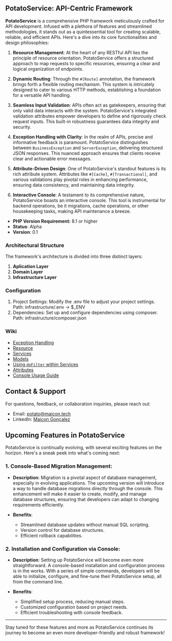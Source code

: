
## PotatoService: API-Centric Framework

**PotatoService** is a comprehensive PHP framework meticulously crafted for API development. Infused with a plethora of features and streamlined methodologies, it stands out as a quintessential tool for creating scalable, reliable, and efficient APIs. Here's a dive into its core functionalities and design philosophies:

1.  **Resource Management**: At the heart of any RESTful API lies the principle of resource orientation. PotatoService offers a structured approach to map requests to specific resources, ensuring a clear and logical organization of endpoints.
    
2.  **Dynamic Routing**: Through the `#[Route]` annotation, the framework brings forth a flexible routing mechanism. This system is intricately designed to cater to various HTTP methods, establishing a foundation for a versatile API handling.
    
3.  **Seamless Input Validation**: APIs often act as gatekeepers, ensuring that only valid data interacts with the system. PotatoService's integrated validation attributes empower developers to define and rigorously check request inputs. This built-in robustness guarantees data integrity and security.
    
4.  **Exception Handling with Clarity**: In the realm of APIs, precise and informative feedback is paramount. PotatoService distinguishes between `BusinessException` and `ServerException`, delivering structured JSON responses. This nuanced approach ensures that clients receive clear and actionable error messages.
    
5.  **Attribute-Driven Design**: One of PotatoService's standout features is its rich attribute system. Attributes like `#[Cache]`, `#[Transactional]`, and various validations play pivotal roles in enhancing performance, ensuring data consistency, and maintaining data integrity.
    
6.  **Interactive Console**: A testament to its comprehensive nature, PotatoService boasts an interactive console. This tool is instrumental for backend operations, be it migrations, cache operations, or other housekeeping tasks, making API maintenance a breeze.


* **PHP Version Requirement:** 8.1 or higher
* **Status**: Alpha
* **Version**: 0.1

### Architectural Structure
The framework's architecture is divided into three distinct layers:

1. **Aplication Layer**
2. **Domain Layer**
3. **Infrastructure Layer**

### Configuration
1. Project Settings: Modify the .env file to adjust your project settings. Path: infrastructure/.env -> $_ENV
2. Dependencies: Set up and configure dependencies using composer. Path: infrastructure/composer.json

### Wiki
* [Exception Handling](https://github.com/Dellacurtais/PotatoService/wiki/Exception-Handling)
* [Resource](https://github.com/Dellacurtais/PotatoService/wiki/Resource-Management)
* [Services](https://github.com/Dellacurtais/PotatoService/wiki/Services)
* [Models](https://github.com/Dellacurtais/PotatoService/wiki/Models)
* [Using `doFilter` within Services](https://github.com/Dellacurtais/PotatoService/wiki/Using-%60doFilter%60-within-Services)
* [Attributes](https://github.com/Dellacurtais/PotatoService/wiki/Attributes)
* [Console Usage Guide](https://github.com/Dellacurtais/PotatoService/wiki/Console-Usage-Guide)

## Contact & Support

For questions, feedback, or collaboration inquiries, please reach out:

-   Email: potato@maicon.tech
-   LinkedIn: [Maicon Gonçalez](https://www.linkedin.com/in/maicongoncalez/)

## Upcoming Features in PotatoService

PotatoService is continually evolving, with several exciting features on the horizon. Here's a sneak peek into what's coming next:

### 1. Console-Based Migration Management:

-   **Description**: Migration is a pivotal aspect of database management, especially in evolving applications. The upcoming version will introduce a way to handle database migrations directly through the console. This enhancement will make it easier to create, modify, and manage database structures, ensuring that developers can adapt to changing requirements efficiently.
    
-   **Benefits**:
    -   Streamlined database updates without manual SQL scripting.
    -   Version control for database structures.
    -   Efficient rollback capabilities.

### 2. Installation and Configuration via Console:

-   **Description**: Setting up PotatoService will become even more straightforward. A console-based installation and configuration process is in the works. With a series of simple commands, developers will be able to initialize, configure, and fine-tune their PotatoService setup, all from the command line.
    
-   **Benefits**:
    -   Simplified setup process, reducing manual steps.
    -   Customized configuration based on project needs.
    -   Efficient troubleshooting with console feedback.

----------

Stay tuned for these features and more as PotatoService continues its journey to become an even more developer-friendly and robust framework!
